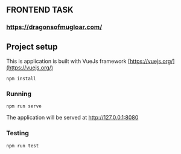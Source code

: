 
## FRONTEND TASK
### https://dragonsofmugloar.com/

## Project setup
This is application is built with VueJs framework [https://vuejs.org/](https://vuejs.org/)
```
npm install
```
### Running
```
npm run serve
```
The application will be served at http://127.0.0.1:8080

### Testing
```
npm run test
```